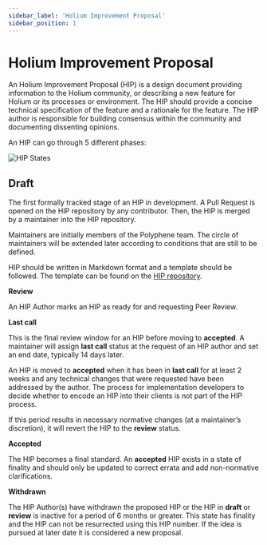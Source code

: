 ```yaml
---
sidebar_label: 'Holium Improvement Proposal'
sidebar_position: 1
---
```


# Holium Improvement Proposal

An Holium Improvement Proposal (HIP) is a design document providing information to the
Holium community, or describing a new feature for Holium or its processes or environment. The HIP 
should provide a concise technical specification of the feature and a rationale for the feature. The 
HIP author is responsible for building consensus within the community and documenting dissenting 
opinions.

An HIP can go through 5 different phases:

![HIP States](/img/hip/states.png)

## Draft

The first formally tracked stage of an HIP in development. A Pull Request is opened on the HIP 
repository by any contributor. Then, the HIP is merged by a maintainer into the HIP repository.

Maintainers are initially members of the Polyphene team. The circle of maintainers will be extended 
later according to conditions that are still to be defined.

HIP should be written in Markdown format and a template should be followed. The template can be found
on the [HIP repository](https://github.com/polyphene/HIPs).

**Review**

An HIP Author marks an HIP as ready for and requesting Peer Review. 

**Last call**

This is the final review window for an HIP before moving to **accepted**. A maintainer will assign **last call**
status at the request of an HIP author and set an end date, typically 14 days later.

An HIP is moved to **accepted** when it has been in **last call** for at least 2 weeks and any technical 
changes that were requested have been addressed by the author. The process for implementation 
developers to decide whether to encode an HIP into their clients is not part of the HIP process.

If this period results in necessary normative changes (at a maintainer’s discretion), it will revert
the HIP to the **review** status.

**Accepted**

The HIP becomes a final standard. An **accepted** HIP exists in a state of finality and should only be
updated to correct errata and add non-normative clarifications.

**Withdrawn**

The HIP Author(s) have withdrawn the proposed HIP or the HIP in **draft** or **review** is inactive 
for a period of 6 months or greater. This state has finality and the HIP can not be resurrected using
this HIP number. If the idea is pursued at later date it is considered a new proposal.
